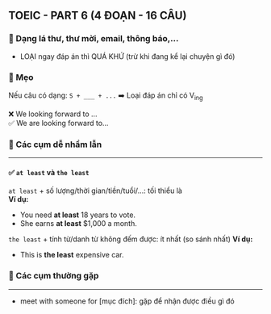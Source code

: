## TOEIC - PART 6 (4 ĐOẠN - 16 CÂU)

### 📌 Dạng lá thư, thư mời, email, thông báo,...
- LOẠI ngay đáp án thì QUÁ KHỨ (trừ khi đang kể lại chuyện gì đó)

### 📌 Mẹo

Nếu câu có dạng: `S + ___ + ...` ➡️ Loại đáp án chỉ có V<sub>ing</sub>

❌ We looking forward to ...  
✅ We are looking forward to...

### 📌 Các cụm dễ nhầm lẫn

---

#### ✅ `at least` và  `the least`

`at least` + số lượng/thời gian/tiền/tuổi/...: tối thiểu là  
**Ví dụ:**  
- You need **at least** 18 years to vote.
- She earns **at least** $1,000 a month.

`the least` + tính từ/danh từ không đếm được: ít nhất (so sánh nhất)
**Ví dụ:**  
- This is **the least** expensive car.

### 📌 Các cụm thường gặp

---

- meet with someone for [mục đích]: gặp để nhận được điều gì đó